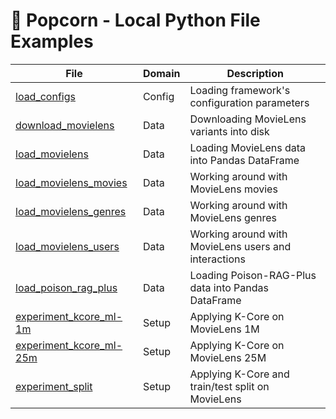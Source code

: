 # 🍿 Popcorn - Local Python File Examples

| File                                                                   | Domain | Description                                          |
| ---------------------------------------------------------------------- | ------ | ---------------------------------------------------- |
| [load_configs](/examples/python/load_configs.py)                       | Config | Loading framework's configuration parameters         |
| [download_movielens](/examples/python/download_movielens.py)           | Data   | Downloading MovieLens variants into disk             |
| [load_movielens](/examples/python/load_movielens.py)                   | Data   | Loading MovieLens data into Pandas DataFrame         |
| [load_movielens_movies](/examples/python/load_movielens_movies.py)     | Data   | Working around with MovieLens movies                 |
| [load_movielens_genres](/examples/python/load_movielens_genres.py)     | Data   | Working around with MovieLens genres                 |
| [load_movielens_users](/examples/python/load_movielens_users.py)       | Data   | Working around with MovieLens users and interactions |
| [load_poison_rag_plus](/examples/python/load_poison_rag_plus.py)       | Data   | Loading Poison-RAG-Plus data into Pandas DataFrame   |
| [experiment_kcore_ml-1m](/examples/python/experiment_kcore_ml-1m.py)   | Setup  | Applying K-Core on MovieLens 1M                      |
| [experiment_kcore_ml-25m](/examples/python/experiment_kcore_ml-25m.py) | Setup  | Applying K-Core on MovieLens 25M                     |
| [experiment_split](/examples/python/experiment_split.py)               | Setup  | Applying K-Core and train/test split on MovieLens    |
